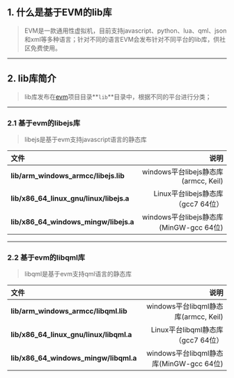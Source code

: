 ## 1. 什么是基于EVM的lib库

> EVM是一款通用性虚拟机，目前支持javascript、python、lua、qml、json和xml等多种语言；针对不同的语言EVM会发布针对不同平台的lib库，供社区免费使用。

---

## 2. lib库简介

> lib库发布在[evm](https://github.com/scriptiot/evm)项目目录**`lib`**目录中，根据不同的平台进行分类；

---

### 2.1 基于evm的libejs库

> libejs是基于evm支持javascript语言的静态库

| 文件      |    说明|
| :-------- | --------:|
| **lib/arm_windows_armcc/libejs.lib**|  windows平台libejs静态库(armcc, Keil)|
| **lib/x86_64_linux_gnu/linux/libejs.a**|  Linux平台libejs静态库 （gcc7 64位）|
| **lib/x86_64_windows_mingw/libejs.a**|  windows平台libejs静态库(MinGW-gcc 64位)|

---

### 2.2 基于evm的libqml库

> libqml是基于evm支持qml语言的静态库

| 文件      |    说明|
| :-------- | --------:|
| **lib/arm_windows_armcc/libqml.lib**|  windows平台libqml静态库(armcc, Keil)|
| **lib/x86_64_linux_gnu/linux/libqml.a**|  Linux平台libqml静态库 （gcc7 64位）|
| **lib/x86_64_windows_mingw/libqml.a**|  windows平台libqml静态库(MinGW-gcc 64位)|
